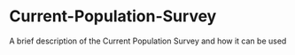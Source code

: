 # Current-Population-Survey
A brief description of the Current Population Survey and how it can be used
